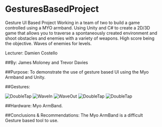 # GesturesBasedProject
Gesture UI Based Project
Working in a team of two to build a game controlled using a MYO armband. Using Unity and C# to create a 2D/3D game that allows you to traverse a spontaneously created environment and shoot obstacles and enemies with a variety of weapons.
High score being the objective.
Waves of enemies for levels.

Lecturer: Damien Costello

##By: James Moloney and Trevor Davies

##Purpose:
To demonstrate the use of gesture based UI using the Myo Armband and Unity.

##Gestures:

![DoubleTap](https://github.com/TrevorDavies/GesturesBasedProject/gitImages/DoubleTap.png"DoubleTap")
![WaveIn](https://github.com/TrevorDavies/GesturesBasedProject/gitImages/WaveIn.png)
![WaveOut](https://github.com/TrevorDavies/GesturesBasedProject/gitImages/WaveOut.png)
![DoubleTap](https://github.com/TrevorDavies/GesturesBasedProject/gitImages/DoubleTap.png)
![DoubleTap](https://github.com/TrevorDavies/GesturesBasedProject/gitImages/DoubleTap.png)

##Hardware:
Myo ArmBand.

##Conclusions & Recommendations:
The Myo ArmBand is a difficult Gesture based tool to use.
